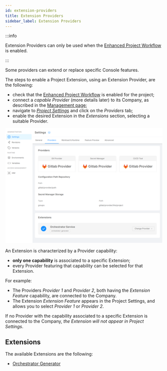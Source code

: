 ```yaml
---
id: extension-providers
title: Extension Providers
sidebar_label: Extension Providers
---
```


:::info

Extension Providers can only be used when the [Enhanced Project Workflow](/development_suite/set-up-infrastructure/enhanced-project-workflow.md) is enabled.

:::

Some providers can extend or replace specific Console features.

The steps to enable a Project Extension, using an Extension Provider, are the following:

- check that the [Enhanced Project Workflow](/development_suite/set-up-infrastructure/enhanced-project-workflow.md) is enabled for the project; 
- connect a _capable Provider_ (more details later) to its Company, as described in the [Management page](/console/company-configuration/providers/configure-provider.mdx);
- navigate to [_Project Settings_](/console/project-configuration/project-settings.md) and click on the _Providers_ tab;
- enable the desired Extension in the _Extensions_ section, selecting a suitable Provider.

![Extension Provider banner](img/extension-provider-banner.png)

An Extension is characterized by a Provider capability:

- **only one capability** is associated to a specific Extension;
- every Provider featuring that capability can be selected for that Extension.

For example:

- The Providers _Provider 1_ and _Provider 2_, both having the _Extension Feature_ capability, are connected to the Company.
- The Extension _Extension Feature_ appears in the Project Settings, and allows you to select _Provider 1_ or _Provider 2_.

If no Provider with the capability associated to a specific Extension is connected to the Company, *the Extension will not appear in Project Settings*.

## Extensions

The available Extensions are the following:

- [Orchestrator Generator](/console/company-configuration/providers/extensions/orchestrator-generator.md)
